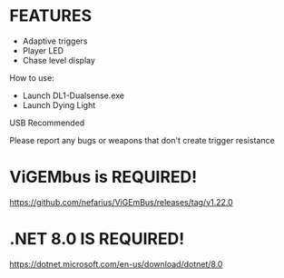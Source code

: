 # FEATURES
- Adaptive triggers
- Player LED
- Chase level display

How to use:
- Launch DL1-Dualsense.exe
- Launch Dying Light

USB Recommended

Please report any bugs or weapons that don't create trigger resistance

# ViGEMbus is REQUIRED!
https://github.com/nefarius/ViGEmBus/releases/tag/v1.22.0

# .NET 8.0 IS REQUIRED! 
https://dotnet.microsoft.com/en-us/download/dotnet/8.0
